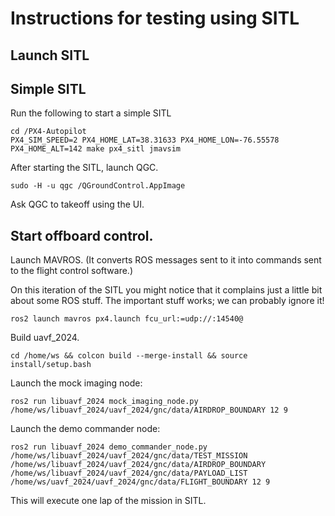 # Instructions for testing using SITL

## Launch SITL

## Simple SITL

Run the following to start a simple SITL

```
cd /PX4-Autopilot
PX4_SIM_SPEED=2 PX4_HOME_LAT=38.31633 PX4_HOME_LON=-76.55578 PX4_HOME_ALT=142 make px4_sitl jmavsim
```

After starting the SITL, launch QGC.

```
sudo -H -u qgc /QGroundControl.AppImage
```

Ask QGC to takeoff using the UI.



## Start offboard control.

Launch MAVROS. (It converts ROS messages sent to it into commands sent to the flight control software.)

On this iteration of the SITL you might notice that it complains just a little bit about some ROS stuff. The important stuff works; we can probably ignore it!

```
ros2 launch mavros px4.launch fcu_url:=udp://:14540@
```

Build uavf_2024.

```
cd /home/ws && colcon build --merge-install && source install/setup.bash
```

Launch the mock imaging node:
```
ros2 run libuavf_2024 mock_imaging_node.py /home/ws/libuavf_2024/uavf_2024/gnc/data/AIRDROP_BOUNDARY 12 9
```

Launch the demo commander node:
```
ros2 run libuavf_2024 demo_commander_node.py /home/ws/libuavf_2024/uavf_2024/gnc/data/TEST_MISSION /home/ws/libuavf_2024/uavf_2024/gnc/data/AIRDROP_BOUNDARY /home/ws/libuavf_2024/uavf_2024/gnc/data/PAYLOAD_LIST /home/ws/uavf_2024/uavf_2024/gnc/data/FLIGHT_BOUNDARY 12 9
```

This will execute one lap of the mission in SITL.

